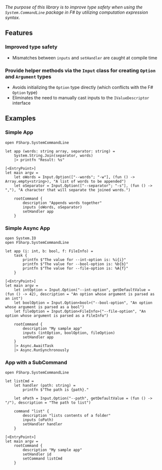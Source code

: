 _The purpose of this library is to improve type safety when using the `System.CommandLine` package in F# by utilizing computation expression syntax._

## Features

### Improved type safety
* Mismatches between `inputs` and `setHandler` are caught at compile time

### Provide helper methods via the `Input` class for creating `Option` and `Argument` types 
* Avoids initializing the `Option` type directly (which conflicts with the F# `Option` type) 
* Eliminates the need to manually cast inputs to the `IValueDescriptor` interface

## Examples

### Simple App

```F#
open FSharp.SystemCommandLine

let app (words: string array, separator: string) =
    System.String.Join(separator, words)
    |> printfn "Result: %s"
    
[<EntryPoint>]
let main argv = 
    let oWords = Input.Option(["--words"; "-w"], (fun () -> Array.empty<string>), "A list of words to be appended")
    let oSeparator = Input.Option(["--separator"; "-s"], (fun () -> ","), "A character that will separate the joined words.")

    rootCommand {
        description "Appends words together"
        inputs (oWords, oSeparator)
        setHandler app
    }        
```

### Simple Async App

```F#
open System.IO
open FSharp.SystemCommandLine

let app (i: int, b: bool, f: FileInfo) =
    task {
        printfn $"The value for --int-option is: %i{i}"
        printfn $"The value for --bool-option is: %b{b}"
        printfn $"The value for --file-option is: %A{f}"    
    }
    
[<EntryPoint>]
let main argv = 
    let intOption = Input.Option("--int-option", getDefaultValue = (fun () -> 42), description = "An option whose argument is parsed as an int")
    let boolOption = Input.Option<bool>("--bool-option", "An option whose argument is parsed as a bool")
    let fileOption = Input.Option<FileInfo>("--file-option", "An option whose argument is parsed as a FileInfo")

    rootCommand {
        description "My sample app"
        inputs (intOption, boolOption, fileOption)
        setHandler app
    }
    |> Async.AwaitTask
    |> Async.RunSynchronously
```

### App with a SubCommand

```F#
open FSharp.SystemCommandLine

let listCmd = 
    let handler (path: string) = 
        printfn $"The path is {path}."
        
    let oPath = Input.Option("--path", getDefaultValue = (fun () -> "/"), description = "The path to list")

    command "list" {
        description "lists contents of a folder"
        inputs (oPath)
        setHandler handler
    }

[<EntryPoint>]
let main argv = 
    rootCommand {
        description "My sample app"
        setHandler id
        setCommand listCmd
    }
```
